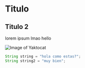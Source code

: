 # Titulo
## Titulo 2

lorem ipsum lmao hello

![Image of Yaktocat](https://octodex.github.com/images/yaktocat.png)

```java
String string = "hola como estas?";
String string2 = "muy bien";
```
